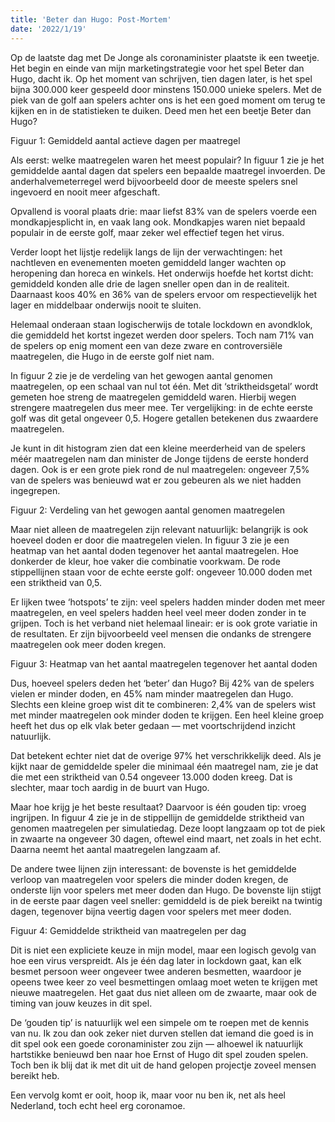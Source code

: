 ```yaml
---
title: 'Beter dan Hugo: Post-Mortem'
date: '2022/1/19'
---
```


Op de laatste dag met De Jonge als coronaminister plaatste ik een tweetje. Het begin en einde van mijn marketingstrategie voor het spel Beter dan Hugo, dacht ik. Op het moment van schrijven, tien dagen later, is het spel bijna 300.000 keer gespeeld door minstens 150.000 unieke spelers. Met de piek van de golf aan spelers achter ons is het een goed moment om terug te kijken en in de statistieken te duiken. Deed men het een beetje Beter dan Hugo?

Figuur 1: Gemiddeld aantal actieve dagen per maatregel

Als eerst: welke maatregelen waren het meest populair? In figuur 1 zie je het gemiddelde aantal dagen dat spelers een bepaalde maatregel invoerden. De anderhalvemeterregel werd bijvoorbeeld door de meeste spelers snel ingevoerd en nooit meer afgeschaft.

Opvallend is vooral plaats drie: maar liefst 83% van de spelers voerde een mondkapjesplicht in, en vaak lang ook. Mondkapjes waren niet bepaald populair in de eerste golf, maar zeker wel effectief tegen het virus.

Verder loopt het lijstje redelijk langs de lijn der verwachtingen: het nachtleven en evenementen moeten gemiddeld langer wachten op heropening dan horeca en winkels. Het onderwijs hoefde het kortst dicht: gemiddeld konden alle drie de lagen sneller open dan in de realiteit. Daarnaast koos 40% en 36% van de spelers ervoor om respectievelijk het lager en middelbaar onderwijs nooit te sluiten.

Helemaal onderaan staan logischerwijs de totale lockdown en avondklok, die gemiddeld het kortst ingezet werden door spelers. Toch nam 71% van de spelers op enig moment een van deze zware en controversiële maatregelen, die Hugo in de eerste golf niet nam.

In figuur 2 zie je de verdeling van het gewogen aantal genomen maatregelen, op een schaal van nul tot één. Met dit ‘striktheidsgetal’ wordt gemeten hoe streng de maatregelen gemiddeld waren. Hierbij wegen strengere maatregelen dus meer mee. Ter vergelijking: in de echte eerste golf was dit getal ongeveer 0,5. Hogere getallen betekenen dus zwaardere maatregelen.

Je kunt in dit histogram zien dat een kleine meerderheid van de spelers méér maatregelen nam dan minister de Jonge tijdens de eerste honderd dagen. Ook is er een grote piek rond de nul maatregelen: ongeveer 7,5% van de spelers was benieuwd wat er zou gebeuren als we niet hadden ingegrepen.

Figuur 2: Verdeling van het gewogen aantal genomen maatregelen

Maar niet alleen de maatregelen zijn relevant natuurlijk: belangrijk is ook hoeveel doden er door die maatregelen vielen. In figuur 3 zie je een heatmap van het aantal doden tegenover het aantal maatregelen. Hoe donkerder de kleur, hoe vaker die combinatie voorkwam. De rode stippellijnen staan voor de echte eerste golf: ongeveer 10.000 doden met een striktheid van 0,5.

Er lijken twee ‘hotspots’ te zijn: veel spelers hadden minder doden met meer maatregelen, en veel spelers hadden heel veel meer doden zonder in te grijpen. Toch is het verband niet helemaal lineair: er is ook grote variatie in de resultaten. Er zijn bijvoorbeeld veel mensen die ondanks de strengere maatregelen ook meer doden kregen.

Figuur 3: Heatmap van het aantal maatregelen tegenover het aantal doden

Dus, hoeveel spelers deden het ‘beter’ dan Hugo? Bij 42% van de spelers vielen er minder doden, en 45% nam minder maatregelen dan Hugo. Slechts een kleine groep wist dit te combineren: 2,4% van de spelers wist met minder maatregelen ook minder doden te krijgen. Een heel kleine groep heeft het dus op elk vlak beter gedaan — met voortschrijdend inzicht natuurlijk.

Dat betekent echter niet dat de overige 97% het verschrikkelijk deed. Als je kijkt naar de gemiddelde speler die minimaal één maatregel nam, zie je dat die met een striktheid van 0.54 ongeveer 13.000 doden kreeg. Dat is slechter, maar toch aardig in de buurt van Hugo.

Maar hoe krijg je het beste resultaat? Daarvoor is één gouden tip: vroeg ingrijpen. In figuur 4 zie je in de stippellijn de gemiddelde striktheid van genomen maatregelen per simulatiedag. Deze loopt langzaam op tot de piek in zwaarte na ongeveer 30 dagen, oftewel eind maart, net zoals in het echt. Daarna neemt het aantal maatregelen langzaam af.

De andere twee lijnen zijn interessant: de bovenste is het gemiddelde verloop van maatregelen voor spelers die minder doden kregen, de onderste lijn voor spelers met meer doden dan Hugo. De bovenste lijn stijgt in de eerste paar dagen veel sneller: gemiddeld is de piek bereikt na twintig dagen, tegenover bijna veertig dagen voor spelers met meer doden.

Figuur 4: Gemiddelde striktheid van maatregelen per dag

Dit is niet een expliciete keuze in mijn model, maar een logisch gevolg van hoe een virus verspreidt. Als je één dag later in lockdown gaat, kan elk besmet persoon weer ongeveer twee anderen besmetten, waardoor je opeens twee keer zo veel besmettingen omlaag moet weten te krijgen met nieuwe maatregelen. Het gaat dus niet alleen om de zwaarte, maar ook de timing van jouw keuzes in dit spel.

De ‘gouden tip’ is natuurlijk wel een simpele om te roepen met de kennis van nu. Ik zou dan ook zeker niet durven stellen dat iemand die goed is in dit spel ook een goede coronaminister zou zijn — alhoewel ik natuurlijk hartstikke benieuwd ben naar hoe Ernst of Hugo dit spel zouden spelen. Toch ben ik blij dat ik met dit uit de hand gelopen projectje zoveel mensen bereikt heb.

Een vervolg komt er ooit, hoop ik, maar voor nu ben ik, net als heel Nederland, toch echt heel erg coronamoe.

